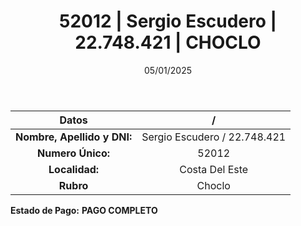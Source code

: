 ﻿---
title: 52012 | Sergio Escudero | 22.748.421 | CHOCLO
date: 05/01/2025
draft: false
tags: ['costa-del-este', 'titular', 'choclo']
---

|          **Datos**          |  /  |
|:---------------------------:|:---:|
| **Nombre, Apellido y DNI:** | Sergio Escudero / 22.748.421 |
|      **Numero Único:**      | 52012 |
|        **Localidad:**       | Costa Del Este |
|          **Rubro**          | Choclo |

**Estado de Pago:** **PAGO COMPLETO**

